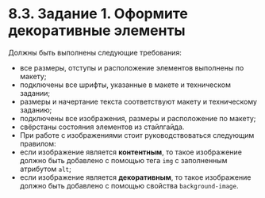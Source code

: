 # 8.3. Задание 1. Оформите декоративные элементы

Должны быть выполнены следующие требования:
- все размеры, отступы и расположение элементов выполнены по макету;
- подключены все шрифты, указанные в макете и техническом задании;
- размеры и начертание текста соответствуют макету и техническому заданию;
- подключены все изображения, размеры и расположение по макету;
- свёрстаны состояния элементов из стайлгайда.
- При работе с изображениями стоит руководствоваться следующим правилом:
- если изображение является **контентным**, то такое изображение должно быть добавлено с помощью тега `img` с заполненным атрибутом `alt`;
- если изображение является **декоративным**, то такое изображение должно быть добавлено с помощью свойства `background-image`.